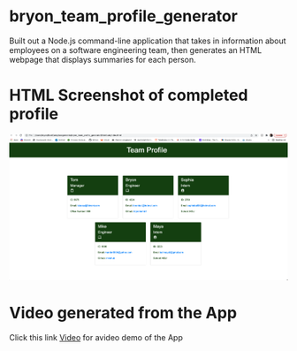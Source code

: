 # bryon_team_profile_generator




Built out a Node.js command-line application that takes in information about employees on a software engineering team, then generates an HTML webpage that displays summaries for each person. 


# HTML Screenshot of completed profile

!["](./Assets/ScreenShot.png)


# Video generated from the App

Click this link    [Video](https://youtu.be/NX76Bdfg-7Y)  for avideo demo of the App 









